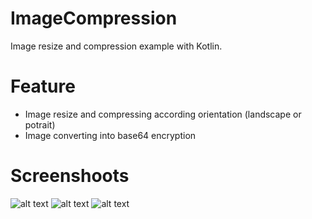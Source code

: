 # ImageCompression
Image resize and compression example with Kotlin. 

# Feature 
- Image resize and compressing according orientation (landscape or potrait)
- Image converting into base64 encryption

# Screenshoots
![alt text](https://raw.githubusercontent.com/didik-maulana/ImageCompression/master/screenshots/1.jpg) ![alt text](https://raw.githubusercontent.com/didik-maulana/ImageCompression/master/screenshots/2.jpg) ![alt text](https://raw.githubusercontent.com/didik-maulana/ImageCompression/master/screenshots/3.jpg)
